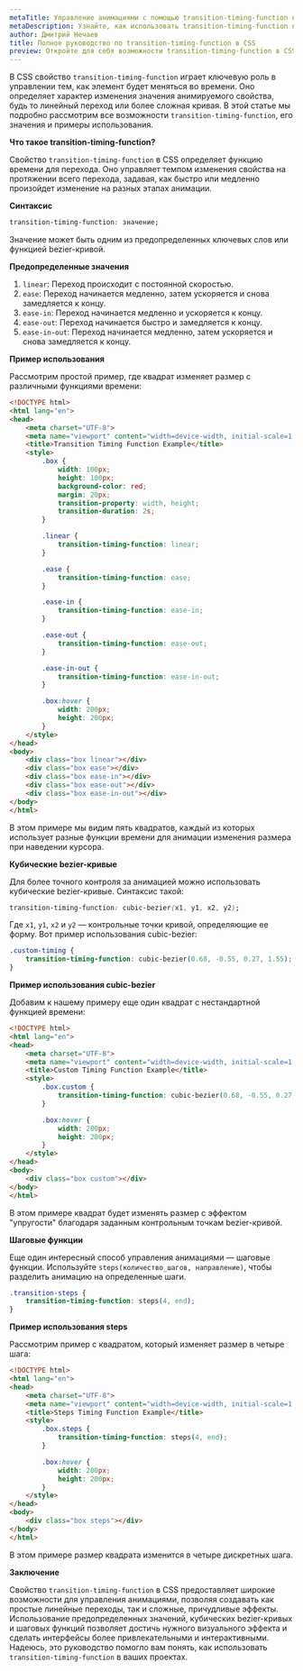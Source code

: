 ```yaml
---
metaTitle: Управление анимациями с помощью transition-timing-function в CSS
metaDescription: Узнайте, как использовать transition-timing-function в CSS для создания плавных и причудливых анимаций. Полное руководство с примерами.
author: Дмитрий Нечаев
title: Полное руководство по transition-timing-function в CSS
preview: Откройте для себя возможности transition-timing-function в CSS для создания уникальных анимаций. Примеры и советы по применению.
---
```


В CSS свойство `transition-timing-function` играет ключевую роль в управлении тем, как элемент будет меняться во времени. Оно определяет характер изменения значения анимируемого свойства, будь то линейный переход или более сложная кривая. В этой статье мы подробно рассмотрим все возможности `transition-timing-function`, его значения и примеры использования.

**Что такое transition-timing-function?**

Свойство `transition-timing-function` в CSS определяет функцию времени для перехода. Оно управляет темпом изменения свойства на протяжении всего перехода, задавая, как быстро или медленно произойдет изменение на разных этапах анимации.

**Синтаксис**

```css
transition-timing-function: значение;
```

Значение может быть одним из предопределенных ключевых слов или функцией bezier-кривой.

**Предопределенные значения**

1. `linear`: Переход происходит с постоянной скоростью.
2. `ease`: Переход начинается медленно, затем ускоряется и снова замедляется к концу.
3. `ease-in`: Переход начинается медленно и ускоряется к концу.
4. `ease-out`: Переход начинается быстро и замедляется к концу.
5. `ease-in-out`: Переход начинается медленно, затем ускоряется и снова замедляется к концу.

**Пример использования**

Рассмотрим простой пример, где квадрат изменяет размер с различными функциями времени:

```html
<!DOCTYPE html>
<html lang="en">
<head>
    <meta charset="UTF-8">
    <meta name="viewport" content="width=device-width, initial-scale=1.0">
    <title>Transition Timing Function Example</title>
    <style>
        .box {
            width: 100px;
            height: 100px;
            background-color: red;
            margin: 20px;
            transition-property: width, height;
            transition-duration: 2s;
        }

        .linear {
            transition-timing-function: linear;
        }

        .ease {
            transition-timing-function: ease;
        }

        .ease-in {
            transition-timing-function: ease-in;
        }

        .ease-out {
            transition-timing-function: ease-out;
        }

        .ease-in-out {
            transition-timing-function: ease-in-out;
        }

        .box:hover {
            width: 200px;
            height: 200px;
        }
    </style>
</head>
<body>
    <div class="box linear"></div>
    <div class="box ease"></div>
    <div class="box ease-in"></div>
    <div class="box ease-out"></div>
    <div class="box ease-in-out"></div>
</body>
</html>
```

В этом примере мы видим пять квадратов, каждый из которых использует разные функции времени для анимации изменения размера при наведении курсора.

**Кубические bezier-кривые**

Для более точного контроля за анимацией можно использовать кубические bezier-кривые. Синтаксис такой:

```css
transition-timing-function: cubic-bezier(x1, y1, x2, y2);
```

Где `x1`, `y1`, `x2` и `y2` — контрольные точки кривой, определяющие ее форму. Вот пример использования cubic-bezier:

```css
.custom-timing {
    transition-timing-function: cubic-bezier(0.68, -0.55, 0.27, 1.55);
}
```

**Пример использования cubic-bezier**

Добавим к нашему примеру еще один квадрат с нестандартной функцией времени:

```html
<!DOCTYPE html>
<html lang="en">
<head>
    <meta charset="UTF-8">
    <meta name="viewport" content="width=device-width, initial-scale=1.0">
    <title>Custom Timing Function Example</title>
    <style>
        .box.custom {
            transition-timing-function: cubic-bezier(0.68, -0.55, 0.27, 1.55);
        }

        .box:hover {
            width: 200px;
            height: 200px;
        }
    </style>
</head>
<body>
    <div class="box custom"></div>
</body>
</html>
```

В этом примере квадрат будет изменять размер с эффектом "упругости" благодаря заданным контрольным точкам bezier-кривой.

**Шаговые функции**

Еще один интересный способ управления анимациями — шаговые функции. Используйте `steps(количество_шагов, направление)`, чтобы разделить анимацию на определенные шаги.

```css
.transition-steps {
    transition-timing-function: steps(4, end);
}
```

**Пример использования steps**

Рассмотрим пример с квадратом, который изменяет размер в четыре шага:

```html
<!DOCTYPE html>
<html lang="en">
<head>
    <meta charset="UTF-8">
    <meta name="viewport" content="width=device-width, initial-scale=1.0">
    <title>Steps Timing Function Example</title>
    <style>
        .box.steps {
            transition-timing-function: steps(4, end);
        }

        .box:hover {
            width: 200px;
            height: 200px;
        }
    </style>
</head>
<body>
    <div class="box steps"></div>
</body>
</html>
```

В этом примере размер квадрата изменится в четыре дискретных шага.

**Заключение**

Свойство `transition-timing-function` в CSS предоставляет широкие возможности для управления анимациями, позволяя создавать как простые линейные переходы, так и сложные, причудливые эффекты. Использование предопределенных значений, кубических bezier-кривых и шаговых функций позволяет достичь нужного визуального эффекта и сделать интерфейсы более привлекательными и интерактивными. Надеюсь, это руководство помогло вам понять, как использовать `transition-timing-function` в ваших проектах.